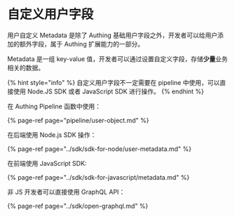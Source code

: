# 自定义用户字段

用户自定义 Metadata 是除了 Authing 基础用户字段之外，开发者可以给用户添加的额外字段，属于 Authing 扩展能力的一部分。

Metadata 是一组 key-value 值，开发者可以通过设置自定义字段，存储**少量**业务相关的数据。

{% hint style="info" %}
自定义用户字段不一定需要在 pipeline 中使用，可以直接使用 Node.JS SDK 或者 JavaScript SDK 进行操作。
{% endhint %}

在 Authing Pipeline 函数中使用：

{% page-ref page="pipeline/user-object.md" %}

在后端使用 Node.js SDK 操作：

{% page-ref page="../sdk/sdk-for-node/user-metadata.md" %}

在前端使用 JavaScript SDK:

{% page-ref page="../sdk/sdk-for-javascript/metadata.md" %}

非 JS 开发者可以直接使用 GraphQL API：

{% page-ref page="../sdk/open-graphql.md" %}





